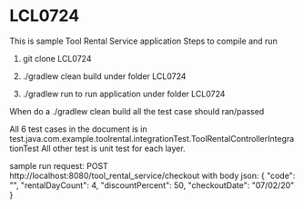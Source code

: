 # LCL0724
This is sample Tool Rental Service application
Steps to compile and run

1. git clone LCL0724

2. ./gradlew clean build under folder LCL0724
3. ./gradlew run to run application under folder LCL0724

When do a ./gradlew clean build all the test case should ran/passed

All 6 test cases in the document is in test.java.com.example.toolrental.integrationTest.ToolRentalControllerIntegrationTest
All other test is unit test for each layer.

sample run request:
POST http://localhost:8080/tool_rental_service/checkout
with body json:
{
"code": "",
"rentalDayCount": 4,
"discountPercent": 50,
"checkoutDate": "07/02/20"
}


